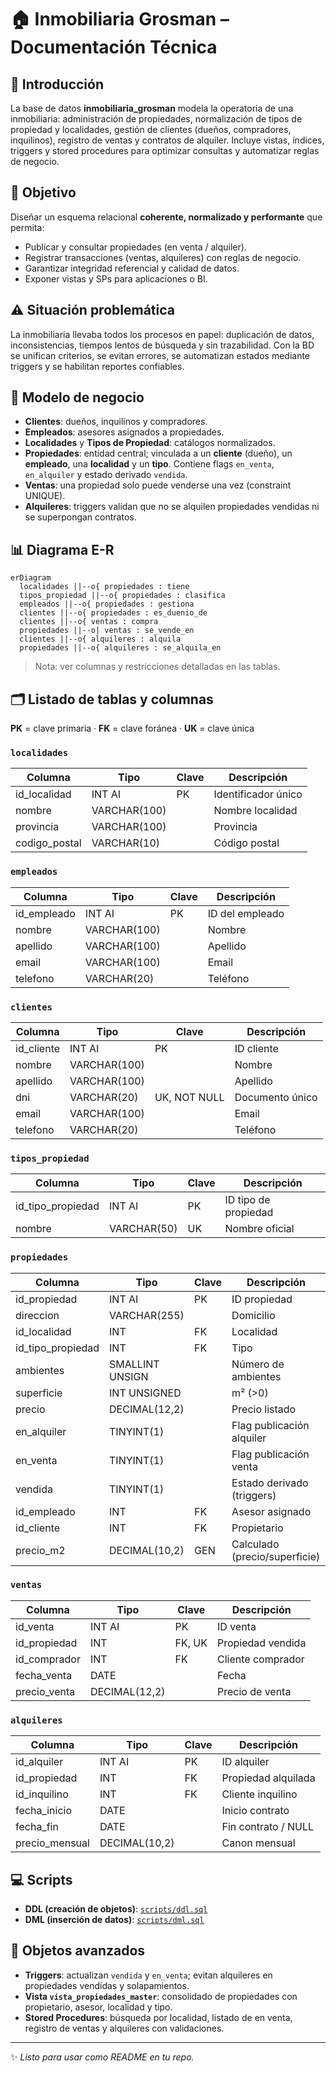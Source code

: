# 🏠 Inmobiliaria Grosman – Documentación Técnica

## 📌 Introducción
La base de datos **inmobiliaria_grosman** modela la operatoria de una inmobiliaria: administración de propiedades, normalización de tipos de propiedad y localidades, gestión de clientes (dueños, compradores, inquilinos), registro de ventas y contratos de alquiler. Incluye vistas, índices, triggers y stored procedures para optimizar consultas y automatizar reglas de negocio.

## 🎯 Objetivo
Diseñar un esquema relacional **coherente, normalizado y performante** que permita:
- Publicar y consultar propiedades (en venta / alquiler).
- Registrar transacciones (ventas, alquileres) con reglas de negocio.
- Garantizar integridad referencial y calidad de datos.
- Exponer vistas y SPs para aplicaciones o BI.

## ⚠️ Situación problemática
La inmobiliaria llevaba todos los procesos en papel: duplicación de datos, inconsistencias, tiempos lentos de búsqueda y sin trazabilidad. Con la BD se unifican criterios, se evitan errores, se automatizan estados mediante triggers y se habilitan reportes confiables.

## 💼 Modelo de negocio
- **Clientes**: dueños, inquilinos y compradores.
- **Empleados**: asesores asignados a propiedades.
- **Localidades** y **Tipos de Propiedad**: catálogos normalizados.
- **Propiedades**: entidad central; vinculada a un **cliente** (dueño), un **empleado**, una **localidad** y un **tipo**. Contiene flags `en_venta`, `en_alquiler` y estado derivado `vendida`.
- **Ventas**: una propiedad solo puede venderse una vez (constraint UNIQUE).
- **Alquileres**: triggers validan que no se alquilen propiedades vendidas ni se superpongan contratos.

## 📊 Diagrama E-R
```mermaid
erDiagram
  localidades ||--o{ propiedades : tiene
  tipos_propiedad ||--o{ propiedades : clasifica
  empleados ||--o{ propiedades : gestiona
  clientes ||--o{ propiedades : es_duenio_de
  clientes ||--o{ ventas : compra
  propiedades ||--o| ventas : se_vende_en
  clientes ||--o{ alquileres : alquila
  propiedades ||--o{ alquileres : se_alquila_en
```
> Nota: ver columnas y restricciones detalladas en las tablas.

## 🗂️ Listado de tablas y columnas
**PK** = clave primaria · **FK** = clave foránea · **UK** = clave única

### `localidades`
| Columna       | Tipo          | Clave | Descripción            |
|---------------|---------------|-------|------------------------|
| id_localidad  | INT AI        | PK    | Identificador único    |
| nombre        | VARCHAR(100)  |       | Nombre localidad       |
| provincia     | VARCHAR(100)  |       | Provincia              |
| codigo_postal | VARCHAR(10)   |       | Código postal          |

### `empleados`
| Columna     | Tipo          | Clave | Descripción        |
|-------------|---------------|-------|--------------------|
| id_empleado | INT AI        | PK    | ID del empleado    |
| nombre      | VARCHAR(100)  |       | Nombre             |
| apellido    | VARCHAR(100)  |       | Apellido           |
| email       | VARCHAR(100)  |       | Email              |
| telefono    | VARCHAR(20)   |       | Teléfono           |

### `clientes`
| Columna    | Tipo          | Clave        | Descripción        |
|------------|---------------|--------------|--------------------|
| id_cliente | INT AI        | PK           | ID cliente         |
| nombre     | VARCHAR(100)  |              | Nombre             |
| apellido   | VARCHAR(100)  |              | Apellido           |
| dni        | VARCHAR(20)   | UK, NOT NULL | Documento único    |
| email      | VARCHAR(100)  |              | Email              |
| telefono   | VARCHAR(20)   |              | Teléfono           |

### `tipos_propiedad`
| Columna           | Tipo        | Clave | Descripción           |
|-------------------|-------------|-------|-----------------------|
| id_tipo_propiedad | INT AI      | PK    | ID tipo de propiedad  |
| nombre            | VARCHAR(50) | UK    | Nombre oficial        |

### `propiedades`
| Columna          | Tipo             | Clave | Descripción                   |
|------------------|------------------|-------|-------------------------------|
| id_propiedad     | INT AI           | PK    | ID propiedad                  |
| direccion        | VARCHAR(255)     |       | Domicilio                     |
| id_localidad     | INT              | FK    | Localidad                     |
| id_tipo_propiedad| INT              | FK    | Tipo                          |
| ambientes        | SMALLINT UNSIGN  |       | Número de ambientes           |
| superficie       | INT UNSIGNED     |       | m² (>0)                       |
| precio           | DECIMAL(12,2)    |       | Precio listado                |
| en_alquiler      | TINYINT(1)       |       | Flag publicación alquiler     |
| en_venta         | TINYINT(1)       |       | Flag publicación venta        |
| vendida          | TINYINT(1)       |       | Estado derivado (triggers)    |
| id_empleado      | INT              | FK    | Asesor asignado               |
| id_cliente       | INT              | FK    | Propietario                   |
| precio_m2        | DECIMAL(10,2)    | GEN   | Calculado (precio/superficie) |

### `ventas`
| Columna      | Tipo          | Clave  | Descripción       |
|--------------|---------------|--------|-------------------|
| id_venta     | INT AI        | PK     | ID venta          |
| id_propiedad | INT           | FK, UK | Propiedad vendida |
| id_comprador | INT           | FK     | Cliente comprador |
| fecha_venta  | DATE          |        | Fecha             |
| precio_venta | DECIMAL(12,2) |        | Precio de venta   |

### `alquileres`
| Columna        | Tipo          | Clave | Descripción         |
|----------------|---------------|-------|---------------------|
| id_alquiler    | INT AI        | PK    | ID alquiler         |
| id_propiedad   | INT           | FK    | Propiedad alquilada |
| id_inquilino   | INT           | FK    | Cliente inquilino   |
| fecha_inicio   | DATE          |       | Inicio contrato     |
| fecha_fin      | DATE          |       | Fin contrato / NULL |
| precio_mensual | DECIMAL(10,2) |       | Canon mensual       |

## 💻 Scripts
- **DDL (creación de objetos)**: [`scripts/ddl.sql`](scripts/ddl.sql)
- **DML (inserción de datos)**: [`scripts/dml.sql`](scripts/dml.sql)

## 🔧 Objetos avanzados
- **Triggers**: actualizan `vendida` y `en_venta`; evitan alquileres en propiedades vendidas y solapamientos.
- **Vista `vista_propiedades_master`**: consolidado de propiedades con propietario, asesor, localidad y tipo.
- **Stored Procedures**: búsqueda por localidad, listado de en venta, registro de ventas y alquileres con validaciones.

---
✨ _Listo para usar como README en tu repo._
